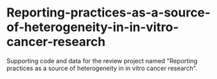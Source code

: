 # Reporting-practices-as-a-source-of-heterogeneity-in-in-vitro-cancer-research
Supporting code and data for the review project named "Reporting practices as a source of heterogeneity in in vitro cancer research".

